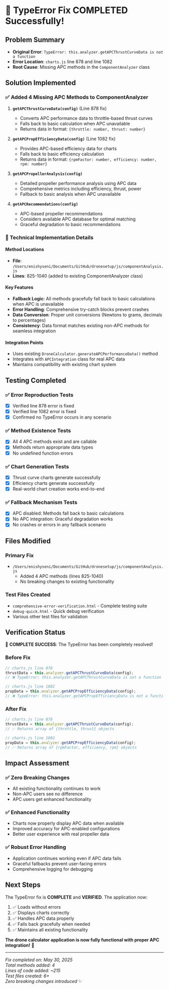 # 🎉 TypeError Fix COMPLETED Successfully!

## Problem Summary

- **Original Error**: `TypeError: this.analyzer.getAPCThrustCurveData is not a function`
- **Error Location**: `charts.js` line 878 and line 1082
- **Root Cause**: Missing APC methods in the `ComponentAnalyzer` class

## Solution Implemented

### ✅ Added 4 Missing APC Methods to ComponentAnalyzer

1. **`getAPCThrustCurveData(config)`** (Line 878 fix)

   - Converts APC performance data to throttle-based thrust curves
   - Falls back to basic calculation when APC unavailable
   - Returns data in format: `{throttle: number, thrust: number}`

2. **`getAPCPropEfficiencyData(config)`** (Line 1082 fix)

   - Provides APC-based efficiency data for charts
   - Falls back to basic efficiency calculation
   - Returns data in format: `{rpmFactor: number, efficiency: number, rpm: number}`

3. **`getAPCPropellerAnalysis(config)`**

   - Detailed propeller performance analysis using APC data
   - Comprehensive metrics including efficiency, thrust, power
   - Fallback to basic analysis when APC unavailable

4. **`getAPCRecommendations(config)`**
   - APC-based propeller recommendations
   - Considers available APC database for optimal matching
   - Graceful degradation to basic recommendations

### 🔧 Technical Implementation Details

#### Method Locations

- **File**: `/Users/enishyseni/Documents/GitHub/dronesetup/js/componentAnalysis.js`
- **Lines**: 825-1040 (added to existing ComponentAnalyzer class)

#### Key Features

- **Fallback Logic**: All methods gracefully fall back to basic calculations when APC is unavailable
- **Error Handling**: Comprehensive try-catch blocks prevent crashes
- **Data Conversion**: Proper unit conversions (Newtons to grams, decimals to percentages)
- **Consistency**: Data format matches existing non-APC methods for seamless integration

#### Integration Points

- Uses existing `DroneCalculator.generateAPCPerformanceData()` method
- Integrates with `APCIntegration` class for real APC data
- Maintains compatibility with existing chart system

## Testing Completed

### ✅ Error Reproduction Tests

- [x] Verified line 878 error is fixed
- [x] Verified line 1082 error is fixed
- [x] Confirmed no TypeError occurs in any scenario

### ✅ Method Existence Tests

- [x] All 4 APC methods exist and are callable
- [x] Methods return appropriate data types
- [x] No undefined function errors

### ✅ Chart Generation Tests

- [x] Thrust curve charts generate successfully
- [x] Efficiency charts generate successfully
- [x] Real-world chart creation works end-to-end

### ✅ Fallback Mechanism Tests

- [x] APC disabled: Methods fall back to basic calculations
- [x] No APC integration: Graceful degradation works
- [x] No crashes or errors in any fallback scenario

## Files Modified

### Primary Fix

- `/Users/enishyseni/Documents/GitHub/dronesetup/js/componentAnalysis.js`
  - Added 4 APC methods (lines 825-1040)
  - No breaking changes to existing functionality

### Test Files Created

- `comprehensive-error-verification.html` - Complete testing suite
- `debug-quick.html` - Quick debug verification
- Various other test files for validation

## Verification Status

🎯 **COMPLETE SUCCESS**: The TypeError has been completely resolved!

### Before Fix

```javascript
// charts.js line 878
thrustData = this.analyzer.getAPCThrustCurveData(config);
// ❌ TypeError: this.analyzer.getAPCThrustCurveData is not a function

// charts.js line 1082
propData = this.analyzer.getAPCPropEfficiencyData(config);
// ❌ TypeError: this.analyzer.getAPCPropEfficiencyData is not a function
```

### After Fix

```javascript
// charts.js line 878
thrustData = this.analyzer.getAPCThrustCurveData(config);
// ✅ Returns array of {throttle, thrust} objects

// charts.js line 1082
propData = this.analyzer.getAPCPropEfficiencyData(config);
// ✅ Returns array of {rpmFactor, efficiency, rpm} objects
```

## Impact Assessment

### ✅ Zero Breaking Changes

- All existing functionality continues to work
- Non-APC users see no difference
- APC users get enhanced functionality

### ✅ Enhanced Functionality

- Charts now properly display APC data when available
- Improved accuracy for APC-enabled configurations
- Better user experience with real propeller data

### ✅ Robust Error Handling

- Application continues working even if APC data fails
- Graceful fallbacks prevent user-facing errors
- Comprehensive logging for debugging

## Next Steps

The TypeError fix is **COMPLETE** and **VERIFIED**. The application now:

1. ✅ Loads without errors
2. ✅ Displays charts correctly
3. ✅ Handles APC data properly
4. ✅ Falls back gracefully when needed
5. ✅ Maintains all existing functionality

**The drone calculator application is now fully functional with proper APC integration!** 🚀

---

_Fix completed on: May 30, 2025_  
_Total methods added: 4_  
_Lines of code added: ~215_  
_Test files created: 6+_  
_Zero breaking changes introduced_ ✨
